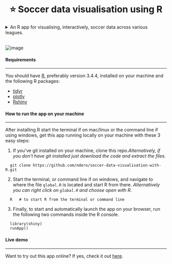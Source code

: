 <h1 align="center">⭐️ Soccer data visualisation using R  </h1>
<details><summary> An R app for visualising, interactively, soccer data across various leagues.
</summary>
 <h4>Features</h4>
<ul>
  <li>Bar graph showing team's performance over time.</li>
  <li>Pie chart visualizing head to head statistics between any two teams.</li>
  <li>Detailed summary table of each team's performance both at home and away.</li>
  <li>Most recent 15 games between the current two teams being compared.</li>
  <li>Most recent 8 games for each of the two teams being compared.</li>
  <li>Current league table standings.</li>
</ul>
</details><br>

![image](visualisation-app/images/demo.gif)

#### Requirements
***
You should have [R](https://www.r-project.org/), preferably version 3.4.4, installed on your machine and the following R packages:
- [tidyr](http://dplyr.tidyverse.org/)
- [plotly](https://plot.ly/)
- [Rshiny](https://shiny.rstudio.com/)

#### How to run the app on your machine
***
 After installing R start the terminal if on mac/linux or the command line if using windows, get this app running locally on your machine with these 3 easy steps:
1. If you've git installed on your machine, clone this repo.*Alternatively, if you don't have git installed just download the code and extract the files.*
  ```
    git clone https://github.com/ndero/soccer-data-visualisation-with-R.git
  ```
2. Start the terminal, or command line if on windows, and navigate to where the file `global.R` is located and start R from there. *Alternatively you can right click on `global.R` and choose open with R.*
  ```
    R   # to start R from the terminal or command line
  ```
3. Finally, to start and automatically launch the app on your browser, run the following two commands inside the R console.
  ```
    library(shiny)
    runApp()
  ```

#### Live demo
***
Want to try out this app online? If yes, check it out [here](https://ndero.shinyapps.io/visualisation-app/).

